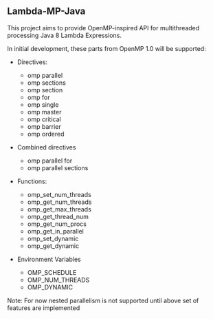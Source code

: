 ## Lambda-MP-Java

This project aims to provide OpenMP-inspired API for multithreaded processing Java 8 Lambda Expressions.

In initial development, these parts from OpenMP 1.0 will be supported:
   * Directives:
     * omp parallel
     * omp sections
     * omp section
     * omp for
     * omp single
     * omp master
     * omp critical
     * omp barrier
     * omp ordered
     
   * Combined directives 
     * omp parallel for
     * omp parallel sections
    
   * Functions:
     * omp_set_num_threads
     * omp_get_num_threads
     * omp_get_max_threads
     * omp_get_thread_num
     * omp_get_num_procs
     * omp_get_in_parallel
     * omp_set_dynamic
     * omp_get_dynamic
    
   * Environment Variables
     * OMP_SCHEDULE
     * OMP_NUM_THREADS
     * OMP_DYNAMIC
     
Note: For now nested parallelism is not supported until above set of features are implemented